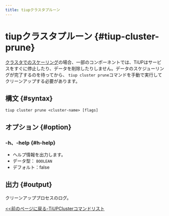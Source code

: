 ```yaml
---
title: tiupクラスタプルーン
---
```


# tiupクラスタプルーン {#tiup-cluster-prune}

[クラスタでのスケーリング](/tiup/tiup-component-cluster-scale-in.md)の場合、一部のコンポーネントでは、TiUPはサービスをすぐに停止したり、データを削除したりしません。データのスケジューリングが完了するのを待ってから、 `tiup cluster prune`コマンドを手動で実行してクリーンアップする必要があります。

## 構文 {#syntax}

```shell
tiup cluster prune <cluster-name> [flags]
```

## オプション {#option}

### -h、-help {#h-help}

-   ヘルプ情報を出力します。
-   データ型： `BOOLEAN`
-   デフォルト：false

## 出力 {#output}

クリーンアッププロセスのログ。

[&lt;&lt;前のページに戻る-TiUPClusterコマンドリスト](/tiup/tiup-component-cluster.md#command-list)
